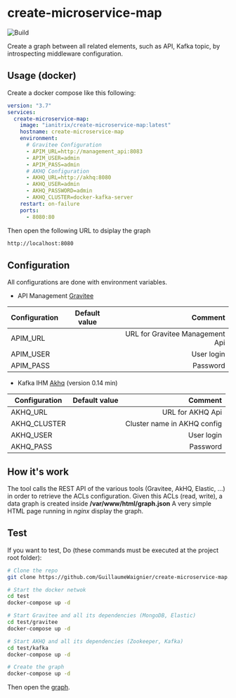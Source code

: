 # create-microservice-map

![Build](https://github.com/GuillaumeWaignier/create-microservice-map/workflows/Build/badge.svg)


Create a graph between all related elements, such as API, Kafka topic, by introspecting middleware configuration.

## Usage (docker)

Create a docker compose like this following:

```yaml
version: "3.7"
services:
  create-microservice-map:
    image: "ianitrix/create-microservice-map:latest"
    hostname: create-microservice-map
    environment:
      # Gravitee Configuration
      - APIM_URL=http://management_api:8083
      - APIM_USER=admin
      - APIM_PASS=admin
      # AKHQ Configuration
      - AKHQ_URL=http://akhq:8080
      - AKHQ_USER=admin
      - AKHQ_PASSWORD=admin
      - AKHQ_CLUSTER=docker-kafka-server
    restart: on-failure
    ports:
      - 8080:80
```

Then open the following URL to dsiplay the graph

```bash
http://localhost:8080
```

## Configuration

All configurations are done with environment variables.


* API Management [Gravitee](https://www.gravitee.io/)

| Configuration | Default value | Comment  |
| ------------- |:-------------:| -----:|
|  APIM_URL     |               | URL for Gravitee Management Api |
|  APIM_USER    |               | User login   |
|  APIM_PASS    |               | Password |

* Kafka IHM [Akhq](https://github.com/tchiotludo/akhq) (version 0.14 min)

| Configuration | Default value | Comment  |
| ------------- |:-------------:| -----:|
|  AKHQ_URL     |               | URL for AKHQ Api |
|  AKHQ_CLUSTER |               | Cluster name in AKHQ config |
|  AKHQ_USER    |               | User login   |
|  AKHQ_PASS    |               | Password |


## How it's work

The tool calls the REST API of the various tools (Gravitee, AkHQ, Elastic, ...) in order to retrieve the ACLs configuration.
Given this ACLs (read, write), a data graph is created inside __/var/www/html/graph.json__
A very simple HTML page running in *nginx* display the graph. 

## Test

If you want to test, Do (these commands must be executed at the project root folder):


```bash
# Clone the repo
git clone https://github.com/GuillaumeWaignier/create-microservice-map.git

# Start the docker netwok
cd test
docker-compose up -d

# Start Gravitee and all its dependencies (MongoDB, Elastic)
cd test/gravitee
docker-compose up -d

# Start AKHQ and all its dependencies (Zookeeper, Kafka)
cd test/kafka
docker-compose up -d

# Create the graph
docker-compose up -d
```

Then open the [graph](http://localhost:8080).

